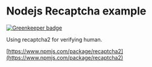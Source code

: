 # Nodejs Recaptcha example

[![Greenkeeper badge](https://badges.greenkeeper.io/toanalien/recaptcha-example.svg)](https://greenkeeper.io/)

Using recaptcha2 for verifying human.

[https://www.npmjs.com/package/recaptcha2](https://www.npmjs.com/package/recaptcha2)